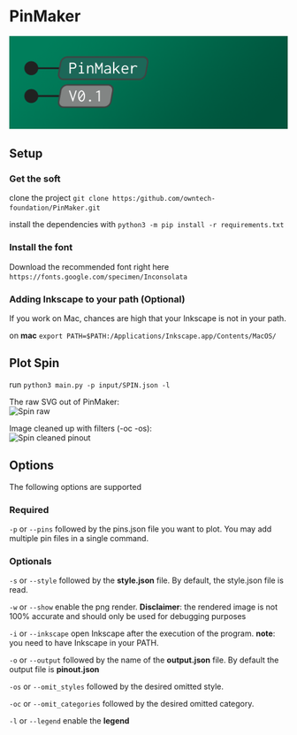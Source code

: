 # PinMaker

![PinMaker banner](Images/pinmaker_banner.png "banner")

## Setup

### Get the soft
clone the project `git clone https:/github.com/owntech-foundation/PinMaker.git`

install the dependencies with `python3 -m pip install -r requirements.txt`

### Install the font
Download the recommended font right here ```https://fonts.google.com/specimen/Inconsolata```

### Adding Inkscape to your path (Optional)
If you work on Mac, chances are high that your Inkscape is not in your path.

on **mac**
```export PATH=$PATH:/Applications/Inkscape.app/Contents/MacOS/```

## Plot Spin

run `python3 main.py -p input/SPIN.json -l`

The raw SVG out of PinMaker: \
![Spin raw](Images/SPIN_raw.png "banner")

Image cleaned up with filters (-oc -os): \
![Spin cleaned pinout](Images/SPIN_pinout.png "banner")

## Options

The following options are supported

### Required

`-p` or `--pins` followed by the pins.json file you want to plot.
You may add multiple pin files in a single command.

### Optionals

`-s` or `--style` followed by the **style.json** file. 
By default, the style.json file is read.

`-w` or `--show` enable the png render.
**Disclaimer**: the rendered image is not 100% accurate and should only be used for debugging purposes

`-i` or `--inkscape` open Inkscape after the execution of the program.
**note**: you need to have Inkscape in your PATH.

`-o` or `--output` followed by the name of the **output.json** file.
By default the output file is **pinout.json**

`-os` or `--omit_styles` followed by the desired omitted style.

`-oc` or `--omit_categories` followed by the desired omitted category.

`-l` or `--legend` enable the **legend**
